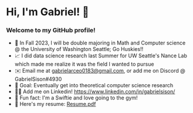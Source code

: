 # Hi, I'm Gabriel! 👋

### Welcome to my GitHub profile!

- 🔭 In Fall 2023, I will be double majoring in Math and Computer science @ the University of Washington Seattle; Go Huskies!! 
- 📈 I did data science research last Summer for UW Seattle's Nance Lab which made me realize it was the field I wanted to pursue
- ✉️ Email me at gabrielarceo0183@gmail.com, or add me on Discord @ GabrielSison#4930
- 🔮 Goal: Eventually get into theoretical computer science research
- 🧑‍💻 Add me on Linkedin! https://www.linkedin.com/in/gabrielsison/
- 🤩 Fun fact: I'm a Swiftie and love going to the gym!
- 📄 Here's my resume: [Resume.pdf](https://github.com/Gabriel-Sison/Gabriel-Sison/files/11591521/Research.Resume.pdf)

